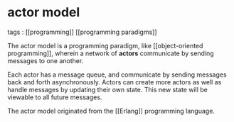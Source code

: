 # actor model

tags
: [[programming]] [[programming paradigms]]

The actor model is a programming paradigm, like [[object-oriented programming]], wherein a network of **actors** communicate by sending messages to one another.

Each actor has a message queue, and communicate by sending messages back and forth asynchronously. Actors can create more actors as well as handle messages by updating their own state. This new state will be viewable to all future messages.

The actor model originated from the [[Erlang]] programming language.
